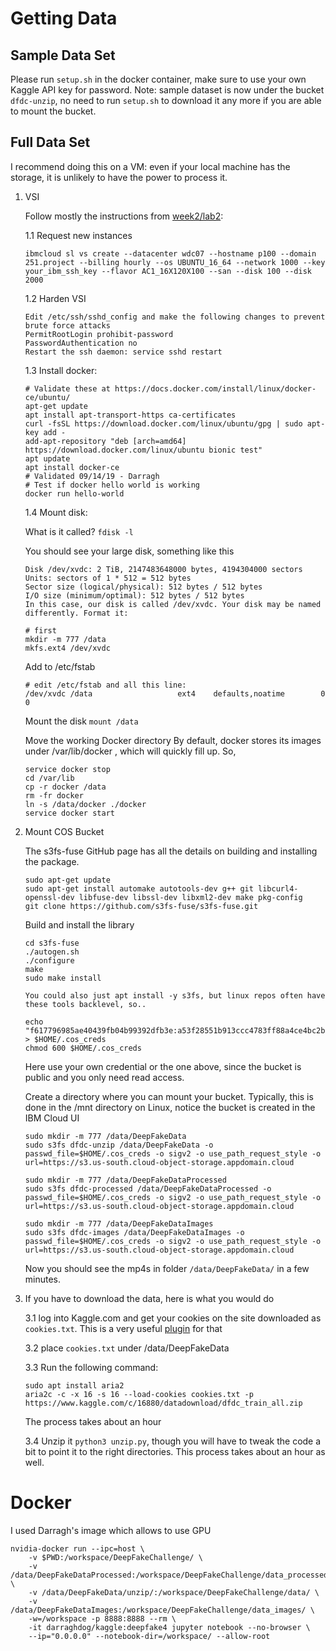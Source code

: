 # Getting Data

## Sample Data Set
Please run `setup.sh` in the docker container, make sure to use your own Kaggle API key for password. 
Note: sample dataset is now under the bucket `dfdc-unzip`, no need to run `setup.sh` to download it any more if you are able to mount the bucket.

## Full Data Set
I recommend doing this on a VM: even if your local machine has the storage, it is unlikely to have the power to process it. 

1. VSI

    Follow mostly the instructions from [week2/lab2](https://github.com/MIDS-scaling-up/v2/tree/master/week02/lab2):

    1.1 Request new instances 
        
    ```
    ibmcloud sl vs create --datacenter wdc07 --hostname p100 --domain 251.project --billing hourly --os UBUNTU_16_64 --network 1000 --key your_ibm_ssh_key --flavor AC1_16X120X100 --san --disk 100 --disk 2000
    ```
    
    1.2 Harden VSI
        
    ```
    Edit /etc/ssh/sshd_config and make the following changes to prevent brute force attacks
    PermitRootLogin prohibit-password
    PasswordAuthentication no
    Restart the ssh daemon: service sshd restart
    ```

    1.3 Install docker:
        
    ```
    # Validate these at https://docs.docker.com/install/linux/docker-ce/ubuntu/
    apt-get update
    apt install apt-transport-https ca-certificates 
    curl -fsSL https://download.docker.com/linux/ubuntu/gpg | sudo apt-key add -
    add-apt-repository "deb [arch=amd64] https://download.docker.com/linux/ubuntu bionic test" 
    apt update 
    apt install docker-ce
    # Validated 09/14/19 - Darragh
    # Test if docker hello world is working
    docker run hello-world
    ```

    1.4 Mount disk:

    What is it called?    `fdisk -l`

    You should see your large disk, something like this
    ```
    Disk /dev/xvdc: 2 TiB, 2147483648000 bytes, 4194304000 sectors
    Units: sectors of 1 * 512 = 512 bytes
    Sector size (logical/physical): 512 bytes / 512 bytes
    I/O size (minimum/optimal): 512 bytes / 512 bytes
    In this case, our disk is called /dev/xvdc. Your disk may be named differently. Format it:
    ```
    
    ```
    # first
    mkdir -m 777 /data
    mkfs.ext4 /dev/xvdc
    ```
    Add to /etc/fstab

    ```
    # edit /etc/fstab and all this line:
    /dev/xvdc /data                   ext4    defaults,noatime        0 0
    ```
    Mount the disk    `mount /data`

    Move the working Docker directory
    By default, docker stores its images under /var/lib/docker , which will quickly fill up. So,
    ```
    service docker stop
    cd /var/lib
    cp -r docker /data
    rm -fr docker
    ln -s /data/docker ./docker
    service docker start
    ```
2. Mount COS Bucket

    The s3fs-fuse GitHub page has all the details on building and installing the package.
    ```
    sudo apt-get update
    sudo apt-get install automake autotools-dev g++ git libcurl4-openssl-dev libfuse-dev libssl-dev libxml2-dev make pkg-config
    git clone https://github.com/s3fs-fuse/s3fs-fuse.git
    ```
    Build and install the library
    ```
    cd s3fs-fuse
    ./autogen.sh
    ./configure
    make
    sudo make install

    You could also just apt install -y s3fs, but linux repos often have these tools backlevel, so..
    ```
    ```
    echo "f617796985ae40439fb04b99392dfb3e:a53f28551b913ccc4783ff88a4ce4bc2b72b0e655cbe5dc5" > $HOME/.cos_creds
    chmod 600 $HOME/.cos_creds
    ```
    Here use your own credential or the one above, since the bucket is public and you only need read access. 

   
    Create a directory where you can mount your bucket. Typically, this is done in the /mnt directory on Linux, notice the bucket is created in the IBM Cloud UI
    ```
    sudo mkdir -m 777 /data/DeepFakeData
    sudo s3fs dfdc-unzip /data/DeepFakeData -o passwd_file=$HOME/.cos_creds -o sigv2 -o use_path_request_style -o url=https://s3.us-south.cloud-object-storage.appdomain.cloud
    ```
    ```
    sudo mkdir -m 777 /data/DeepFakeDataProcessed
    sudo s3fs dfdc-processed /data/DeepFakeDataProcessed -o passwd_file=$HOME/.cos_creds -o sigv2 -o use_path_request_style -o url=https://s3.us-south.cloud-object-storage.appdomain.cloud
    ```
    ```
    sudo mkdir -m 777 /data/DeepFakeDataImages
    sudo s3fs dfdc-images /data/DeepFakeDataImages -o passwd_file=$HOME/.cos_creds -o sigv2 -o use_path_request_style -o url=https://s3.us-south.cloud-object-storage.appdomain.cloud
    ```
    Now you should see the mp4s in folder `/data/DeepFakeData/` in a few minutes. 

3. If you have to download the data, here is what you would do
    
    3.1 log into Kaggle.com and get your cookies on the site downloaded as `cookies.txt`. This is a very useful [plugin](https://chrome.google.com/webstore/detail/cookiestxt/njabckikapfpffapmjgojcnbfjonfjfg/related?hl=en) for that
    
    3.2 place `cookies.txt` under /data/DeepFakeData
    
    3.3 Run the following command:
    ```
    sudo apt install aria2
    aria2c -c -x 16 -s 16 --load-cookies cookies.txt -p https://www.kaggle.com/c/16880/datadownload/dfdc_train_all.zip
    ```
    The process takes about an hour
    
    3.4 Unzip it `python3 unzip.py`, though you will have to tweak the code a bit to point it to the right directories. This process takes about an hour as well. 

# Docker 
I used Darragh's image which allows to use GPU

```
nvidia-docker run --ipc=host \
    -v $PWD:/workspace/DeepFakeChallenge/ \
    -v /data/DeepFakeDataProcessed:/workspace/DeepFakeChallenge/data_processed/ \
    -v /data/DeepFakeData/unzip/:/workspace/DeepFakeChallenge/data/ \
    -v /data/DeepFakeDataImages:/workspace/DeepFakeChallenge/data_images/ \
    -w=/workspace -p 8888:8888 --rm \
    -it darraghdog/kaggle:deepfake4 jupyter notebook --no-browser \
    --ip="0.0.0.0" --notebook-dir=/workspace/ --allow-root
```
